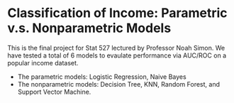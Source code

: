 # Classification of Income: Parametric v.s. Nonparametric Models
This is the final project for Stat 527 lectured by Professor Noah Simon.
We have tested a total of 6 models to evaulate performance via AUC/ROC on a popular income dataset.

- The parametric models: Logistic Regression, Naive Bayes
- The nonparametric models: Decision Tree, KNN, Random Forest, and Support Vector Machine. 
